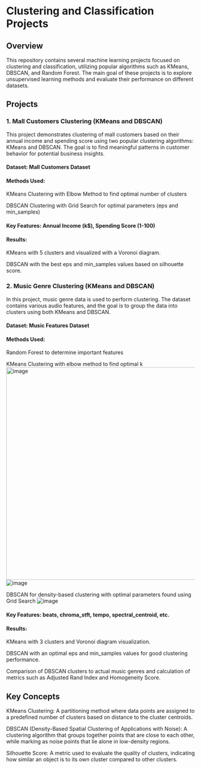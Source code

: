 # Clustering and Classification Projects
## Overview
This repository contains several machine learning projects focused on clustering and classification, utilizing popular algorithms such as KMeans, DBSCAN, and Random Forest. The main goal of these projects is to explore unsupervised learning methods and evaluate their performance on different datasets.

## Projects
 ### 1. Mall Customers Clustering (KMeans and DBSCAN)
This project demonstrates clustering of mall customers based on their annual income and spending score using two popular clustering algorithms: KMeans and DBSCAN. The goal is to find meaningful patterns in customer behavior for potential business insights.

#### Dataset: Mall Customers Dataset

#### Methods Used:

KMeans Clustering with Elbow Method to find optimal number of clusters

DBSCAN Clustering with Grid Search for optimal parameters (eps and min_samples)

#### Key Features: Annual Income (k$), Spending Score (1-100)

#### Results:

KMeans with 5 clusters and visualized with a Voronoi diagram.

DBSCAN with the best eps and min_samples values based on silhouette score.

### 2. Music Genre Clustering (KMeans and DBSCAN)
In this project, music genre data is used to perform clustering. The dataset contains various audio features, and the goal is to group the data into clusters using both KMeans and DBSCAN.

#### Dataset: Music Features Dataset

 #### Methods Used:

Random Forest to determine important features

KMeans Clustering with elbow method to find optimal k
<img width="569" alt="image" src="https://github.com/user-attachments/assets/72afaf91-9b89-4339-bd7c-294a0362e880" />
![image](https://github.com/user-attachments/assets/f5581e27-9e51-460a-bbe1-527e38a4c845)

DBSCAN for density-based clustering with optimal parameters found using Grid Search
![image](https://github.com/user-attachments/assets/f17a2959-7d9a-46fd-80c7-c4af00b3d175)

#### Key Features: beats, chroma_stft, tempo, spectral_centroid, etc.

#### Results:

KMeans with 3 clusters and Voronoi diagram visualization.

DBSCAN with an optimal eps and min_samples values for good clustering performance.

Comparison of DBSCAN clusters to actual music genres and calculation of metrics such as Adjusted Rand Index and Homogeneity Score.

## Key Concepts
KMeans Clustering: A partitioning method where data points are assigned to a predefined number of clusters based on distance to the cluster centroids.

DBSCAN (Density-Based Spatial Clustering of Applications with Noise): A clustering algorithm that groups together points that are close to each other, while marking as noise points that lie alone in low-density regions.

Silhouette Score: A metric used to evaluate the quality of clusters, indicating how similar an object is to its own cluster compared to other clusters.

